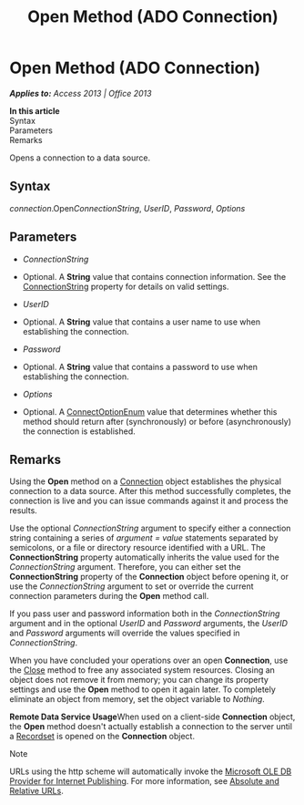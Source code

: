 ﻿---
title: Open Method (ADO Connection)
TOCTitle: Open Method (ADO Connection)
ms:assetid: 1adaa17d-dfe1-22e0-3415-720516d138f8
ms:mtpsurl: https://msdn.microsoft.com/en-us/library/JJ248951(v=office.15)
ms:contentKeyID: 48543525
ms.date: 09/18/2015
mtps_version: v=office.15
---

# Open Method (ADO Connection)


_**Applies to:** Access 2013 | Office 2013_

**In this article**  
Syntax  
Parameters  
Remarks  

Opens a connection to a data source.

## Syntax

*connection*.Open*ConnectionString*, *UserID*, *Password*, *Options*

## Parameters

  - *ConnectionString*

  - Optional. A **String** value that contains connection information. See the [ConnectionString](connectionstring-property-ado.md) property for details on valid settings.

  - *UserID*

  - Optional. A **String** value that contains a user name to use when establishing the connection.

  - *Password*

  - Optional. A **String** value that contains a password to use when establishing the connection.

  - *Options*

  - Optional. A [ConnectOptionEnum](connectoptionenum.md) value that determines whether this method should return after (synchronously) or before (asynchronously) the connection is established.

## Remarks

Using the **Open** method on a [Connection](connection-object-ado.md) object establishes the physical connection to a data source. After this method successfully completes, the connection is live and you can issue commands against it and process the results.

Use the optional *ConnectionString* argument to specify either a connection string containing a series of *argument* *= value* statements separated by semicolons, or a file or directory resource identified with a URL. The **ConnectionString** property automatically inherits the value used for the *ConnectionString* argument. Therefore, you can either set the **ConnectionString** property of the **Connection** object before opening it, or use the *ConnectionString* argument to set or override the current connection parameters during the **Open** method call.

If you pass user and password information both in the *ConnectionString* argument and in the optional *UserID* and *Password* arguments, the *UserID* and *Password* arguments will override the values specified in *ConnectionString*.

When you have concluded your operations over an open **Connection**, use the [Close](close-method-ado.md) method to free any associated system resources. Closing an object does not remove it from memory; you can change its property settings and use the **Open** method to open it again later. To completely eliminate an object from memory, set the object variable to *Nothing*.

**Remote Data Service Usage**When used on a client-side **Connection** object, the **Open** method doesn't actually establish a connection to the server until a [Recordset](recordset-object-ado.md) is opened on the **Connection** object.


> [!NOTE]
> <P>URLs using the http scheme will automatically invoke the <A href="microsoft-ole-db-provider-for-internet-publishing.md">Microsoft OLE DB Provider for Internet Publishing</A>. For more information, see <A href="absolute-and-relative-urls.md">Absolute and Relative URLs</A>.</P>


